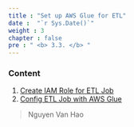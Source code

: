 ```yaml
---
title : "Set up AWS Glue for ETL"
date :  "`r Sys.Date()`" 
weight : 3 
chapter : false
pre : " <b> 3.3. </b> "
---
```

### Content
 1. [Create IAM Role for ETL Job](3.3.1-create-role-for-etl-job/)
 2. [Config ETL Job with AWS Glue](3.3.2-config-etl-with-aws-glue/)
> Nguyen Van Hao